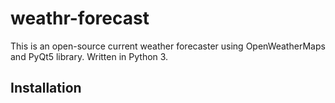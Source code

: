 # weathr-forecast
This is an open-source current weather forecaster using OpenWeatherMaps and PyQt5 library. Written in Python 3.

## Installation